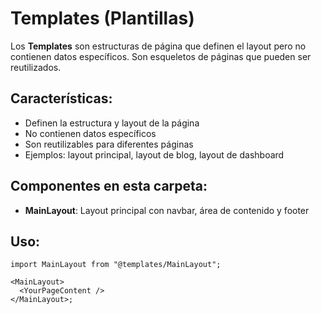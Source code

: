 # Templates (Plantillas)

Los **Templates** son estructuras de página que definen el layout pero no contienen datos específicos. Son esqueletos de páginas que pueden ser reutilizados.

## Características:

- Definen la estructura y layout de la página
- No contienen datos específicos
- Son reutilizables para diferentes páginas
- Ejemplos: layout principal, layout de blog, layout de dashboard

## Componentes en esta carpeta:

- **MainLayout**: Layout principal con navbar, área de contenido y footer

## Uso:

```tsx
import MainLayout from "@templates/MainLayout";

<MainLayout>
  <YourPageContent />
</MainLayout>;
```
